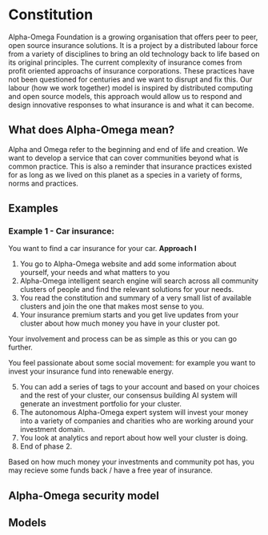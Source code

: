 # Constitution
Alpha-Omega Foundation is a growing organisation that offers peer to peer, open source insurance solutions. It is a project by a distributed labour force from a variety of disciplines to bring an old technology back to life based on its original principles. 
The current complexity of insurance comes from profit oriented approachs of insurance corporations. These practices have not been questioned for centuries and we want to disrupt and fix this.
Our labour (how we work together) model is inspired by distributed computing and open source models, this approach would allow us to respond and design innovative responses to what insurance is and what it can become.

## What does Alpha-Omega mean?
Alpha and Omega refer to the beginning and end of life and creation. We want to develop a service that can cover communities beyond what is common practice. This is also a reminder that insurance practices existed for as long as we lived on this planet as a species in a variety of forms, norms and practices.



## Examples
### Example 1 - Car insurance:
You want to find a car insurance for your car.
**Approach I**
1. You go to Alpha-Omega website and add some information about yourself, your needs and what matters to you
2. Alpha-Omega intelligent search engine will search across all community clusters of people and find the relevant solutions for your needs.
3. You read the constitution and summary of a very small list of available clusters and join the one that makes most sense to you.
4. Your insurance premium starts and you get live updates from your cluster about how much money you have in your cluster pot.

Your involvement and process can be as simple as this or you can go further.

You feel passionate about some social movement: for example you want to invest your insurance fund into renewable energy.

5. You can add a series of tags to your account and based on your choices and the rest of your cluster, our consensus building AI system will generate an investment portfolio for your cluster.
6. The autonomous Alpha-Omega expert system will invest your money into a variety of companies and charities who are working around your investment domain.
7. You look at analytics and report about how well your cluster is doing.
8. End of phase 2.

Based on how much money your investments and community pot has, you may recieve some funds back / have a free year of insurance.



## Alpha-Omega security model

## Models



